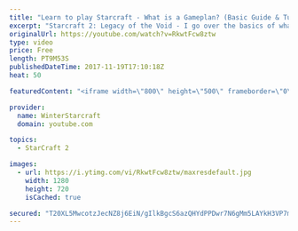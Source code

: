 ```yaml
---
title: "Learn to play Starcraft - What is a Gameplan? (Basic Guide & Tutorial)"
excerpt: "Starcraft 2: Legacy of the Void - I go over the basics of what a gameplan in starcraft 2 is and how to put one together.  Note this is not a guide on WHAT gameplan you should be using as each race!"
originalUrl: https://youtube.com/watch?v=RkwtFcw8ztw
type: video
price: Free
length: PT9M53S
publishedDateTime: 2017-11-19T17:10:18Z
heat: 50

featuredContent: "<iframe width=\"800\" height=\"500\" frameborder=\"0\" src=\"https://www.youtube.com/embed/RkwtFcw8ztw\" allow=\"accelerometer; autoplay; encrypted-media; gyroscope; picture-in-picture\" allowfullscreen></iframe>"

provider:
  name: WinterStarcraft
  domain: youtube.com

topics:
  - StarCraft 2

images:
  - url: https://i.ytimg.com/vi/RkwtFcw8ztw/maxresdefault.jpg
    width: 1280
    height: 720
    isCached: true

secured: "T20XL5MwcotzJecNZ8j6EiN/gIlkBgcS6azQHYdPPDwr7N6gMm5LAYkH3VP7m9a2zTtLtC4g5zHMKJptAbuhpYaMG2T1NrJFnd9kVvf2BlZjWwXt63kJFdBttiqatg6h/1zt6491EQ5S+3eaGgIyLDGWEFOScXwLgqTVkOrlmPNTJ04k/rpyELOm55nBGzlzZvMtU7UN+PATjaeB0sA77E1aY5QXx8i1rbztfVJ8PKaJx+EESdfNDazzj8aKHqP6fty8Ui3do9Pzx2AG2cMvji8uu2VTFH9odXbXuxde9+7VCLN/eT68PdKKZ0LIi54r9DN4ydTO7rY4bmE4Bl/GTdj0dKNWycIuZ7nP1BwWVaVNDJEnjYH9jhjax5voJ8NvRzJ9ttjiCRGdMhdmWDaozPFCOxG0+4+tSXs731DQNFs=;YPAfjXU2Zn3udeT40wa8og=="
---
```


